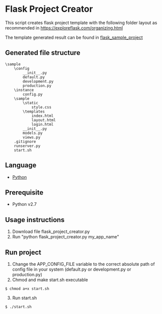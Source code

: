 # Flask Project Creator

This script creates flask project template with the following folder layout as recommended in https://exploreflask.com/organizing.html

The template generated result can be found in [flask_sample_project](https://github.com/ericacheong/flask_sample_project)

## Generated file structure
```
\sample
    \config
        __init__.py
        default.py
        development.py
        production.py
    \instance
        config.py
    \sample
        \static
            style.css
        \templates
            index.html
            layout.html
            login.html
        __init__.py
        models.py
        views.py
    .gitignore
    runserver.py
    start.sh
```

## Language
- [Python][1]

## Prerequisite
- Python v2.7

## Usage instructions
1. Download file flask_project_creator.py
2. Run "python flask_project_creator.py my_app_name"

## Run project
1. Change the APP_CONFIG_FILE variable to the correct absolute path of config file in your system (default.py or development.py or production.py)
2. Chmod and make start.sh executable
```
$ chmod a+x start.sh
```
3. Run start.sh
```
$ ./start.sh
```


[1]: http://python.org
